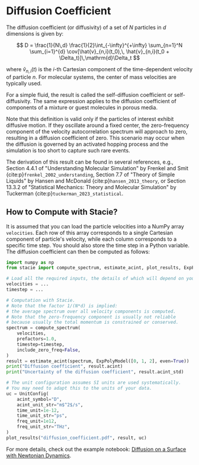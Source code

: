 # Diffusion Coefficient

The diffusion coefficient (or diffusivity) of a set of $N$ particles in $d$ dimensions is given by:

$$
D = \frac{1}{N\,d} \frac{1}{2}\int_{-\infty}^{+\infty}
    \sum_{n=1}^N \sum_{i=1}^{d}
    \cov[\hat{v}_{n,i}(t_0),\, \hat{v}_{n,i}(t_0 + \Delta_t)]\,\mathrm{d}\Delta_t
$$

where $\hat{v}_{n,i}(t)$ is the $i$-th Cartesian component of
the time-dependent velocity of particle $n$.
For molecular systems, the center of mass velocities are typically used.

For a simple fluid, the result is called the self-diffusion coefficient or self-diffusivity.
The same expression applies to the diffusion coefficient of components of a mixture
or guest molecules in porous media.

Note that this definition is valid only if the particles of interest exhibit diffusive motion.
If they oscillate around a fixed center,
the zero-frequency component of the velocity autocorrelation spectrum will approach to zero,
resulting in a diffusion coefficient of zero.
This scenario may occur when the diffusion is governed by an activated hopping process
and the simulation is too short to capture such rare events.

The derivation of this result can be found in several references, e.g.,
Section 4.4.1 of "Understanding Molecular Simulation"
by Frenkel and Smit {cite:p}`frenkel_2002_understanding`,
Section 7.7 of "Theory of Simple Liquids"
by Hansen and McDonald {cite:p}`hansen_2013_theory`,
or Section 13.3.2 of "Statistical Mechanics: Theory and Molecular Simulation"
by Tuckerman {cite:p}`tuckerman_2023_statistical`.

## How to Compute with Stacie?

It is assumed that you can load the particle velocities into a NumPy array `velocities`.
Each row of this array corresponds to a single Cartesian component of particle's velocity, while
each column corresponds to  a specific time step.
You should also store the time step in a Python variable.
The diffusion coefficient can then be computed as follows:

```python
import numpy as np
from stacie import compute_spectrum, estimate_acint, plot_results, ExpPolyModel, UnitConfig

# Load all the required inputs, the details of which will depend on your use case.
velocities = ...
timestep = ...

# Computation with Stacie.
# Note that the factor 1/(N*d) is implied:
# the average spectrum over all velocity components is computed.
# Note that the zero-frequency component is usually not reliable
# because usually the total momentum is constrained or conserved.
spectrum = compute_spectrum(
    velocities,
    prefactors=1.0,
    timestep=timestep,
    include_zero_freq=False,
)
result = estimate_acint(spectrum, ExpPolyModel([0, 1, 2], even=True))
print("Diffusion coefficient", result.acint)
print("Uncertainty of the diffusion coefficient", result.acint_std)

# The unit configuration assumes SI units are used systematically.
# You may need to adapt this to the units of your data.
uc = UnitConfig(
    acint_symbol="D",
    acint_unit_str="m$^2$/s",
    time_unit=1e-12,
    time_unit_str="ps",
    freq_unit=1e12,
    freq_unit_str="THz",
)
plot_results("diffusion_coefficient.pdf", result, uc)
```

For more details, check out the example notebook:
[Diffusion on a Surface with Newtonian Dynamics](../../examples/surface_diffusion.py).
